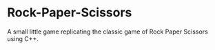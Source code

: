 # Rock-Paper-Scissors
A small little game replicating the classic game of Rock Paper Scissors using C++.
